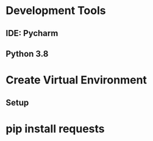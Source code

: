 
# Development Tools

## IDE: Pycharm

## Python 3.8

# Create Virtual Environment

## Setup

# pip install requests


